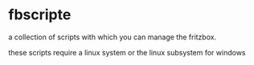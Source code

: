 # fbscripte
a collection of scripts with which you can manage the fritzbox.

these scripts require a linux system or the linux subsystem for windows
